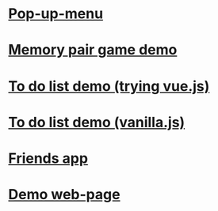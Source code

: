# [Pop-up-menu](https://sayckl.github.io/pop-up-menu/)
# [Memory pair game demo](https://sayckl.github.io/memory-pair-game/)
# [To do list demo (trying vue.js)](https://sayckl.github.io/todolist/) 
# [To do list demo (vanilla.js)](https://sayckl.github.io/todo/) 
# [Friends app](https://sayckl.github.io/friends-app/)
# [Demo web-page](https://sayckl.github.io/)
